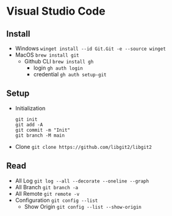 # Visual Studio Code


## Install
- Windows `winget install --id Git.Git -e --source winget`
- MacOS `brew install git`
    - Github CLI `brew install gh`
      - login `gh auth login`
      - credential `gh auth setup-git`

## Setup

- Initialization
    ```
    git init
    git add -A
    git commit -m "Init"
    git branch -M main
    ```
- Clone `git clone https://github.com/libgit2/libgit2`


## Read
- All Log `git log --all --decorate --oneline --graph`
- All Branch `git branch -a`
- All Remote `git remote -v`
- Configuration `git config --list`
  - Show Origin `git config --list --show-origin`
